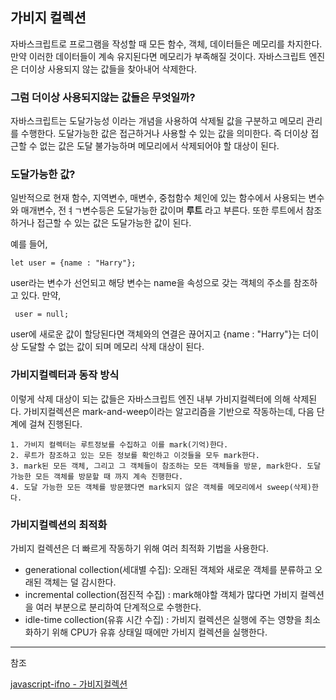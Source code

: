 ## 가비지 컬렉션

자바스크립트로 프로그램을 작성할 때 모든 함수, 객체, 데이터들은 메모리를 차지한다. 만약 이러한 데이터들이 계속 유지된다면 메모리가 부족해질 것이다. 자바스크립트 엔진은 더이상 사용되지 않는 값들을 찾아내어 삭제한다.

### 그럼 더이상 사용되지않는 값들은 무엇일까?

자바스크립트는 도달가능성 이라는 개념을 사용하여 삭제될 값을 구분하고 메모리 관리를 수행한다. 도달가능한 값은 접근하거나 사용할 수 있는 값을 의미한다. 즉 더이상 접근할 수 없는 값은 도달 불가능하며 메모리에서 삭제되어야 할 대상이 된다.

### 도달가능한 값?

일반적으로 현재 함수, 지역변수, 매변수, 중첩함수 체인에 있는 함수에서 사용되는 변수와 매개변수, 전ㅕㄱ변수등은 도달가능한 값이며 **루트** 라고 부른다.
또한 루트에서 참조하거나 접근할 수 있는 값은 도달가능한 값이 된다.

예를 들어,

```
let user = {name : "Harry"};

```

user라는 변수가 선언되고 해당 변수는 name을 속성으로 갖는 객체의 주소를 참조하고 있다.
만약,

```
 user = null;
```

user에 새로운 값이 할당된다면 객체와의 연결은 끊어지고 {name : "Harry"}는 더이상 도달할 수 없는 값이 되며 메모리 삭제 대상이 된다.

### 가비지컬렉터과 동작 방식

이렇게 삭제 대상이 되는 값들은 자바스크립트 엔진 내부 가비지컬렉터에 의해 삭제된다. 가비지컬렉션은 mark-and-weep이라는 알고리즘을 기반으로 작동하는데, 다음 단계에 걸쳐 진행된다.

```
1. 가비지 컬렉터는 루트정보를 수집하고 이를 mark(기억)한다.
2. 루트가 참조하고 있는 모든 정보를 확인하고 이것들을 모두 mark한다.
3. mark된 모든 객체, 그리고 그 객체들이 참조하는 모든 객체들을 방문, mark한다. 도달 가능한 모든 객체를 방문할 때 까지 계속 진행한다.
4. 도달 가능한 모든 객체를 방문했다면 mark되지 않은 객체를 메모리에서 sweep(삭제)한다.

```

### 가비지컬렉션의 최적화

가비지 컬렉션은 더 빠르게 작동하기 위해 여러 최적화 기법을 사용한다.

- generational collection(세대별 수집): 오래된 객체와 새로운 객체를 분류하고 오래된 객체는 덜 감시한다.
- incremental collection(점진적 수집) : mark해야할 객체가 많다면 가비지 컬렉션을 여러 부분으로 분리하여 단계적으로 수행한다.
- idle-time collection(유휴 시간 수집) : 가비지 컬렉션은 실행에 주는 영향을 최소화하기 위해 CPU가 유휴 상태일 때에만 가비지 컬렉션을 실행한다.

---

참조

[javascript-ifno - 가비지컬렉션
](https://ko.javascript.info/garbage-collection)
